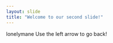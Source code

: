 ```yaml
---
layout: slide
title: "Welcome to our second slide!"
---
```

lonelymane
Use the left arrow to go back!
